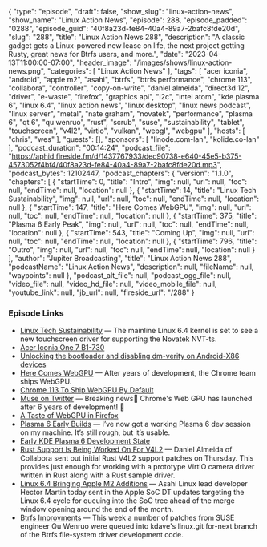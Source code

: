{
  "type": "episode",
  "draft": false,
  "show_slug": "linux-action-news",
  "show_name": "Linux Action News",
  "episode": 288,
  "episode_padded": "0288",
  "episode_guid": "40f8a23d-fe84-40a4-89a7-2bafc8fde20d",
  "slug": "288",
  "title": "Linux Action News 288",
  "description": "A classic gadget gets a Linux-powered new lease on life, the next project getting Rusty, great news for Btrfs users, and more.",
  "date": "2023-04-13T11:00:00-07:00",
  "header_image": "/images/shows/linux-action-news.png",
  "categories": [
    "Linux Action News"
  ],
  "tags": [
    "acer iconia",
    "android",
    "apple m2",
    "asahi",
    "btrfs",
    "btrfs performance",
    "chrome 113",
    "collabora",
    "controller",
    "copy-on-write",
    "daniel almeida",
    "direct3d 12",
    "driver",
    "e-waste",
    "firefox",
    "graphics api",
    "i2c",
    "intel atom",
    "kde plasma 6",
    "linux 6.4",
    "linux action news",
    "linux desktop",
    "linux news podcast",
    "linux server",
    "metal",
    "nate graham",
    "novatek",
    "performance",
    "plasma 6",
    "qt 6",
    "qu wenruo",
    "rust",
    "scrub",
    "suse",
    "sustainability",
    "tablet",
    "touchscreen",
    "v4l2",
    "virtio",
    "vulkan",
    "webgl",
    "webgpu"
  ],
  "hosts": [
    "chris",
    "wes"
  ],
  "guests": [],
  "sponsors": [
    "linode.com-lan",
    "kolide.co-lan"
  ],
  "podcast_duration": "00:14:24",
  "podcast_file": "https://aphid.fireside.fm/d/1437767933/dec90738-e640-45e5-b375-4573052f4bf4/40f8a23d-fe84-40a4-89a7-2bafc8fde20d.mp3",
  "podcast_bytes": 12102447,
  "podcast_chapters": {
    "version": "1.1.0",
    "chapters": [
      {
        "startTime": 0,
        "title": "Intro",
        "img": null,
        "url": null,
        "toc": null,
        "endTime": null,
        "location": null
      },
      {
        "startTime": 14,
        "title": "Linux Tech Sustainability",
        "img": null,
        "url": null,
        "toc": null,
        "endTime": null,
        "location": null
      },
      {
        "startTime": 147,
        "title": "Here Comes WebGPU",
        "img": null,
        "url": null,
        "toc": null,
        "endTime": null,
        "location": null
      },
      {
        "startTime": 375,
        "title": "Plasma 6 Early Peak",
        "img": null,
        "url": null,
        "toc": null,
        "endTime": null,
        "location": null
      },
      {
        "startTime": 543,
        "title": "Coming Up",
        "img": null,
        "url": null,
        "toc": null,
        "endTime": null,
        "location": null
      },
      {
        "startTime": 796,
        "title": "Outro",
        "img": null,
        "url": null,
        "toc": null,
        "endTime": null,
        "location": null
      }
    ],
    "author": "Jupiter Broadcasting",
    "title": "Linux Action News 288",
    "podcastName": "Linux Action News",
    "description": null,
    "fileName": null,
    "waypoints": null
  },
  "podcast_alt_file": null,
  "podcast_ogg_file": null,
  "video_file": null,
  "video_hd_file": null,
  "video_mobile_file": null,
  "youtube_link": null,
  "jb_url": null,
  "fireside_url": "/288"
}


### Episode Links

  * [Linux Tech Sustainability](https://www.phoronix.com/news/Novatek-NVT-ts-Linux-Driver "Linux Tech Sustainability") — The mainline Linux 6.4 kernel is set to see a new touchscreen driver for supporting the Novatek NVT-ts.
  * [Acer Iconia One 7 B1-730](https://www.gsmarena.com/acer_iconia_one_7_b1_730-6341.php "Acer Iconia One 7 B1-730")
  * [Unlocking the bootloader and disabling dm-verity on Android-X86 devices](https://hansdegoede.dreamwidth.org/25653.html "Unlocking the bootloader and disabling dm-verity on Android-X86 devices")
  * [Here Comes WebGPU](https://developer.chrome.com/blog/webgpu-release/ "Here Comes WebGPU") — After years of development, the Chrome team ships WebGPU.
  * [Chrome 113 To Ship WebGPU By Default](https://www.phoronix.com/news/Chrome-113-To-Ship-WebGPU "Chrome 113 To Ship WebGPU By Default")
  * [Muse on Twitter](https://twitter.com/muse_place/status/1644103101358698497?s=12&t=E9EIlRX-vHxbQ8g23lQU3A "Muse on Twitter") — Breaking news🚨 Chrome's Web GPU has launched after 6 years of development! 🚀 
  * [A Taste of WebGPU in Firefox](https://hacks.mozilla.org/2020/04/experimental-webgpu-in-firefox/ "A Taste of WebGPU in Firefox")
  * [Plasma 6 Early Builds](https://pointieststick.com/2023/04/08/this-week-in-kde-all-about-the-apps-2/ "Plasma 6 Early Builds") — I’ve now got a working Plasma 6 dev session on my machine. It’s still rough, but it’s usable. 
  * [Early KDE Plasma 6 Development State](https://www.phoronix.com/news/KDE-Plasma-6-State-Early-April "Early KDE Plasma 6 Development State")
  * [Rust Support Is Being Worked On For V4L2](https://www.phoronix.com/news/Rust-V4L2-Linux-Patches "Rust Support Is Being Worked On For V4L2") — Daniel Almeida of Collabora sent out initial Rust V4L2 support patches on Thursday. This provides just enough for working with a prototype VirtIO camera driver written in Rust along with a Rust sample driver. 
  * [Linux 6.4 Bringing Apple M2 Additions](https://www.phoronix.com/news/Apple-M2-Device-Tree-Linux-6.4 "Linux 6.4 Bringing Apple M2 Additions") — Asahi Linux lead developer Hector Martin today sent in the Apple SoC DT updates targeting the Linux 6.4 cycle for queuing into the SoC tree ahead of the merge window opening around the end of the month. 
  * [Btrfs Improvments](https://www.phoronix.com/news/Btrfs-Linux-6.4-Better-Scrub "Btrfs Improvments") — This week a number of patches from SUSE engineer Qu Wenruo were queued into kdave's linux.git for-next branch of the Btrfs file-system driver development code. 


